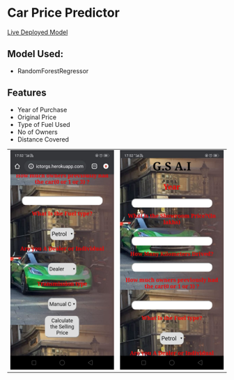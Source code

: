 # Car Price Predictor
<a href="https://carpricepredictorgs.herokuapp.com/">Live Deployed Model</a>
<h2>
Model Used:
</h2>

<ul>
<li>
RandomForestRegressor
</li>
</ul>

## Features
<ul>
  <li>
    Year of Purchase
  </li>
  <li>
    Original Price
  </li>
  <li>
    Type of Fuel Used
  </li>
  <li>
    No of Owners
  </li>
  <li>
    Distance Covered
  </li>
  </ul>
  <table>
  <tr>
    <td><img src="UI1.jpeg"/></td>
    <td><img src="UI2.jpeg"/></td>
    </tr>
  </table>


